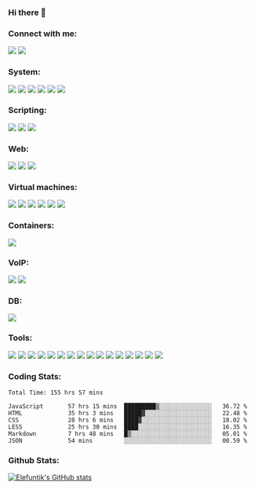 ### Hi there 👋

### Connect with me:

<a href="https://www.linkedin.com/in/ivan-dziarzhynski-a02818151/">![](https://img.shields.io/badge/LinkedIn-Ivan_Dziarzhynski-informational?style=flat&logo=linkedin&logoColor=white&color=blueviolet)</a>
![](https://img.shields.io/badge/e--mail-ivdziarzhynski@gmail.com-informational?style=flat&logo=gmail&logoColor=white&color=blueviolet)

### System:

![](https://img.shields.io/badge/OS-Linux-informational?style=flat&logo=linux&logoColor=white&color=blueviolet)
![](https://img.shields.io/badge/Linux-Red_Hat-informational?style=flat&logo=redhat&logoColor=white&color=blueviolet)
![](https://img.shields.io/badge/Linux-CentOS-informational?style=flat&logo=centos&logoColor=white&color=blueviolet)
![](https://img.shields.io/badge/Linux-Rocky_Linux-informational?style=flat&logo=rockylinux&logoColor=white&color=blueviolet)
![](https://img.shields.io/badge/Linux-Ubuntu-informational?style=flat&logo=ubuntu&logoColor=white&color=blueviolet)
![](https://img.shields.io/badge/OS-Windows-informational?style=flat&logo=windows&logoColor=white&color=blueviolet)


### Scripting:


![](https://img.shields.io/badge/Script-Python-informational?style=flat&logo=python&logoColor=white&color=blueviolet)
![](https://img.shields.io/badge/Shell-Powershell-informational?style=flat&logo=powershell&logoColor=white&color=blueviolet)
![](https://img.shields.io/badge/Shell-Bash-informational?style=flat&logo=gnu-bash&logoColor=white&color=blueviolet)


### Web:

![](https://img.shields.io/badge/Code-JavaScript-informational?style=flat&logo=javascript&logoColor=white&color=blueviolet)
![](https://img.shields.io/badge/Code-HTML-informational?style=flat&logo=html5&logoColor=white&color=blueviolet)
![](https://img.shields.io/badge/Code-CSS-informational?style=flat&logo=css3&logoColor=white&color=blueviolet)


### Virtual machines:

![](https://img.shields.io/badge/VM-Hyper--V-informational?style=flat&logo=windows&logoColor=white&color=blueviolet)
![](https://img.shields.io/badge/VM-Proxmox-informational?style=flat&logo=proxmox&logoColor=white&color=blueviolet)
![](https://img.shields.io/badge/VM-VMWare-informational?style=flat&logo=vmware&logoColor=white&color=blueviolet)
![](https://img.shields.io/badge/VM-ESXi-informational?style=flat&logo=vmware&logoColor=white&color=blueviolet)
![](https://img.shields.io/badge/VM-Virtual_Box-informational?style=flat&logo=virtualbox&logoColor=white&color=blueviolet)
![](https://img.shields.io/badge/VM-KVM-informational?style=flat&logo=linux&logoColor=white&color=blueviolet)


### Containers:

![](https://img.shields.io/badge/Containers-Docker-informational?style=flat&logo=docker&logoColor=white&color=blueviolet)


### VoIP:

![](https://img.shields.io/badge/VoIP-Asterisk-informational?style=flat&logo=linux&logoColor=white&color=blueviolet)
![](https://img.shields.io/badge/VoIP-Free_PBX-informational?style=flat&logo=linux&logoColor=white&color=blueviolet)


### DB:

![](https://img.shields.io/badge/DB-SQL-informational?style=flat&logo=mysql&logoColor=white&color=blueviolet)

### Tools:


![](https://img.shields.io/badge/DevOps-Ansible-informational?style=flat&logo=ansible&logoColor=white&color=blueviolet)
![](https://img.shields.io/badge/DevOps-Terraform-informational?style=flat&logo=terraform&logoColor=white&color=blueviolet)
![](https://img.shields.io/badge/Linux-iptables-informational?style=flat&logo=linux&logoColor=white&color=blueviolet)
![](https://img.shields.io/badge/Linux-fail2ban-informational?style=flat&logo=linux&logoColor=white&color=blueviolet)
![](https://img.shields.io/badge/Linux-nmap-informational?style=flat&logo=linux&logoColor=white&color=blueviolet)
![](https://img.shields.io/badge/Linux-Vim-informational?style=flat&logo=vim&logoColor=white&color=blueviolet)
![](https://img.shields.io/badge/Monitoring-Zabbix-informational?style=flat&logo=zabbix&logoColor=white&color=blueviolet)
![](https://img.shields.io/badge/Monitoring-ELK-informational?style=flat&logo=kibana&logoColor=white&color=blueviolet)
![](https://img.shields.io/badge/Control_Version-Git-informational?style=flat&logo=git&logoColor=white&color=blueviolet)
![](https://img.shields.io/badge/Control_Version-Github-informational?style=flat&logo=github&logoColor=white&color=blueviolet)
![](https://img.shields.io/badge/Editor-VS_Code-informational?style=flat&logo=visual-studio-code&logoColor=white&color=blueviolet)
![](https://img.shields.io/badge/IDE-Pycharm-informational?style=flat&logo=pycharm&logoColor=white&color=blueviolet)
![](https://img.shields.io/badge/IDE-Webstorm-informational?style=flat&logo=webstorm&logoColor=white&color=blueviolet)
![](https://img.shields.io/badge/Atlassian-Jira-informational?style=flat&logo=jira&logoColor=white&color=blueviolet)
![](https://img.shields.io/badge/Atlassian-Confluence-informational?style=flat&logo=confluence&logoColor=white&color=blueviolet)
![](https://img.shields.io/badge/CRM-Bitrix24-informational?style=flat&logo=bitrix24&logoColor=white&color=blueviolet)


### Coding Stats:

<!--START_SECTION:waka-->

```text
Total Time: 155 hrs 57 mins

JavaScript       57 hrs 15 mins  █████████▒░░░░░░░░░░░░░░░   36.72 %
HTML             35 hrs 3 mins   █████▓░░░░░░░░░░░░░░░░░░░   22.48 %
CSS              28 hrs 6 mins   ████▓░░░░░░░░░░░░░░░░░░░░   18.02 %
LESS             25 hrs 30 mins  ████░░░░░░░░░░░░░░░░░░░░░   16.35 %
Markdown         7 hrs 48 mins   █▒░░░░░░░░░░░░░░░░░░░░░░░   05.01 %
JSON             54 mins         ░░░░░░░░░░░░░░░░░░░░░░░░░   00.59 %
```

<!--END_SECTION:waka-->


### Github Stats:


[![Elefuntik's GitHub stats](https://github-readme-stats.vercel.app/api?username=elefuntik)](https://github.com/anuraghazra/github-readme-stats)



<!--
**Elefuntik/Elefuntik** is a ✨ _special_ ✨ repository because its `README.md` (this file) appears on your GitHub profile.

Here are some ideas to get you started:

- 🔭 I’m currently working on ...
- 🌱 I’m currently learning ...
- 👯 I’m looking to collaborate on ...
- 🤔 I’m looking for help with ...
- 💬 Ask me about ...
- 📫 How to reach me: ...
- 😄 Pronouns: ...
- ⚡ Fun fact: ...
-->
